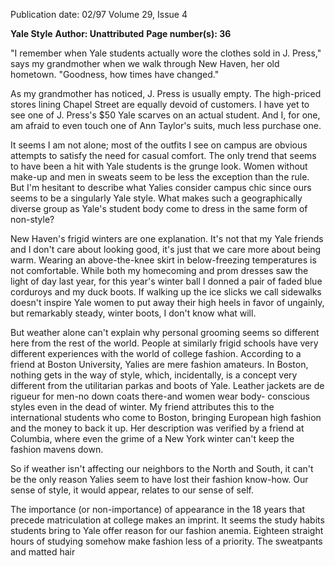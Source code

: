 Publication date: 02/97
Volume 29, Issue 4

**Yale Style**
**Author: Unattributed**
**Page number(s): 36**

"I 
remember when Yale students actually wore the 
clothes sold in J. Press," says my grandmother when 
we walk through New Haven, her old hometown. 
"Goodness, how times have changed." 

As my grandmother has noticed, J. Press is usually empty. The 
high-priced stores lining Chapel Street are equally devoid of 
customers. I have yet to see one of J. Press's $50 Yale scarves on 
an actual student. And I, for one, am afraid to even touch one of 
Ann Taylor's suits, much less purchase one. 

It seems I am not alone; most of the outfits I see on campus 
are obvious attempts to satisfy the need for casual comfort. The 
only trend that seems to have been a hit with Yale students is the 
grunge look. Women without make-up and men in sweats seem 
to be less the exception than the rule. But I'm hesitant to describe 
what Yalies consider campus chic since ours seems to be a 
singularly Yale style. What makes such a geographically diverse 
group as Yale's student body come to dress in the same form of 
non-style? 

New Haven's frigid winters are one explanation. It's not that 
my Yale friends and I don't care about looking good, it's just that 
we care more about being warm. Wearing an above-the-knee skirt 
in below-freezing temperatures is not comfortable. While both 
my homecoming and prom dresses saw the light of day last year, 
for this year's winter ball I donned a pair of faded blue corduroys 
and my duck boots. If walking up the ice slicks we call sidewalks 
doesn't inspire Yale women to put away their high heels in favor 
of ungainly, but remarkably steady, winter boots, I don't know 
what will. 

But weather alone can't explain why personal grooming seems 
so different here from the rest of the world. People at similarly 
frigid schools have very different experiences with the world of 
college fashion. According to a friend at Boston University, Yalies 
are mere fashion amateurs. In Boston, nothing gets in the way of 
style, which, incidentally, is a concept very different from the 
utilitarian parkas and boots of Yale. Leather jackets are de rigueur 
for men-no down coats there-and women wear body-
conscious styles even in the dead of winter. My friend attributes 
this to the international students who come to Boston, bringing 
European high fashion and the money to back it up. Her 
description was verified by a friend at Columbia, where even the 
grime of a New York winter can't keep the fashion mavens down. 

So if weather isn't affecting our neighbors to the North and 
South, it can't be the only reason Yalies seem to have lost their 
fashion know-how. Our sense of style, it would appear, relates to 
our sense of self. 

The importance (or non-importance) of appearance in the 18 
years that precede matriculation at college makes an imprint. It 
seems the study habits students bring to Yale offer reason for our 
fashion anemia. Eighteen straight hours of studying somehow 
make fashion less of a priority. The sweatpants and matted hair